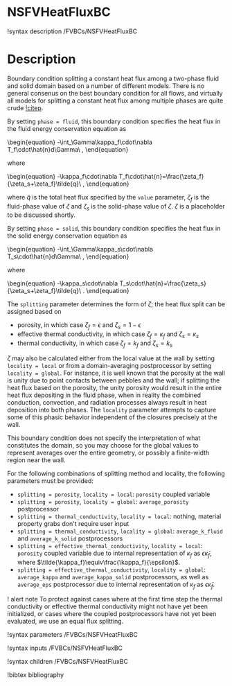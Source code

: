 # NSFVHeatFluxBC

!syntax description /FVBCs/NSFVHeatFluxBC

# Description

Boundary condition splitting a constant heat flux among a two-phase fluid and solid domain
based on a number of different models. There is no general consenus on the best boundary
condition for all flows, and virtually all models for splitting a constant heat flux
among multiple phases are quite crude [!citep](alazmi).

By setting `phase = fluid`, this boundary condition specifies the heat flux in the
fluid energy conservation equation as

\begin{equation}
-\int_\Gamma\kappa_f\cdot\nabla T_f\cdot\hat{n}d\Gamma\ ,
\end{equation}

where

\begin{equation}
-\kappa_f\cdot\nabla T_f\cdot\hat{n}=\frac{\zeta_f}{\zeta_s+\zeta_f}\tilde{q}\ ,
\end{equation}

where $\tilde{q}$ is the total heat flux specified by the `value` parameter,
$\zeta_f$ is the fluid-phase value of $\zeta$ and $\zeta_s$ is the solid-phase value
of $\zeta$. $\zeta$ is a placeholder to be discussed shortly.

By setting `phase = solid`, this boundary condition specifies the heat flux in the
solid energy conservation equation as

\begin{equation}
-\int_\Gamma\kappa_s\cdot\nabla T_s\cdot\hat{n}d\Gamma\ ,
\end{equation}

where

\begin{equation}
-\kappa_s\cdot\nabla T_s\cdot\hat{n}=\frac{\zeta_s}{\zeta_s+\zeta_f}\tilde{q}\ .
\end{equation}

The `splitting` parameter determines the form of $\zeta$; the heat flux split can
be assigned based on

- porosity, in which case $\zeta_f=\epsilon$ and $\zeta_s=1-\epsilon$
- effective thermal conductivity, in which case $\zeta_f=\kappa_f$ and $\zeta_s=\kappa_s$
- thermal conductivity, in which case $\zeta_f=k_f$ and $\zeta_s=k_s$

$\zeta$ may also be calculated either from the local value at the wall by setting
`locality = local` or from a domain-averaging postprocessor by setting
`locality = global`. For instance, it is well known that the porosity at the wall is unity
due to point contacts between pebbles and the wall; if splitting the heat flux based on the
porosity, the unity porosity would result in the entire heat flux depositing in the
fluid phase, when in reality the combined conduction, convection, and radiation processes
always result in heat deposition into both phases. The `locality` parameter attempts to
capture some of this phasic behavior independent of the closures precisely at the wall.

This boundary condition does not specify the
interpretation of what constitutes the domain, so you may choose for the global values to
represent averages over the entire geometry, or possibly a finite-width region near the wall.

For the following combinations of splitting method and locality, the following parameters
must be provided:
- `splitting = porosity`, `locality = local`: `porosity` coupled variable
- `splitting = porosity`, `locality = global`: `average_porosity` postprocessor
- `splitting = thermal_conductivity`, `locality = local`: nothing, material property grabs don't require user input
- `splitting = thermal_conductivity`, `locality = global`: `average_k_fluid` and `average_k_solid` postprocessors
- `splitting = effective_thermal_conductivity`, `locality = local`: `porosity` coupled variable due to internal
   representation of $\kappa_f$ as $\epsilon\tilde{\kappa}_f$, where $\tilde{\kappa_f}\equiv\frac{\kappa_f}{\epsilon}$.
- `splitting = effective_thermal_conductivity`, `locality = global`: `average_kappa` and `average_kappa_solid` postprocessors,
   as well as `average_eps` postprocessor due to internal representation of $\kappa_f$ as $\epsilon\tilde{\kappa}_f$.

! alert note
To protect against cases where at the first time step
the thermal conductivity or effective thermal conductivity might not have yet
been initialized, or cases where the coupled postprocessors have not yet been
evaluated, we use an equal flux splitting.

!syntax parameters /FVBCs/NSFVHeatFluxBC

!syntax inputs /FVBCs/NSFVHeatFluxBC

!syntax children /FVBCs/NSFVHeatFluxBC

!bibtex bibliography
